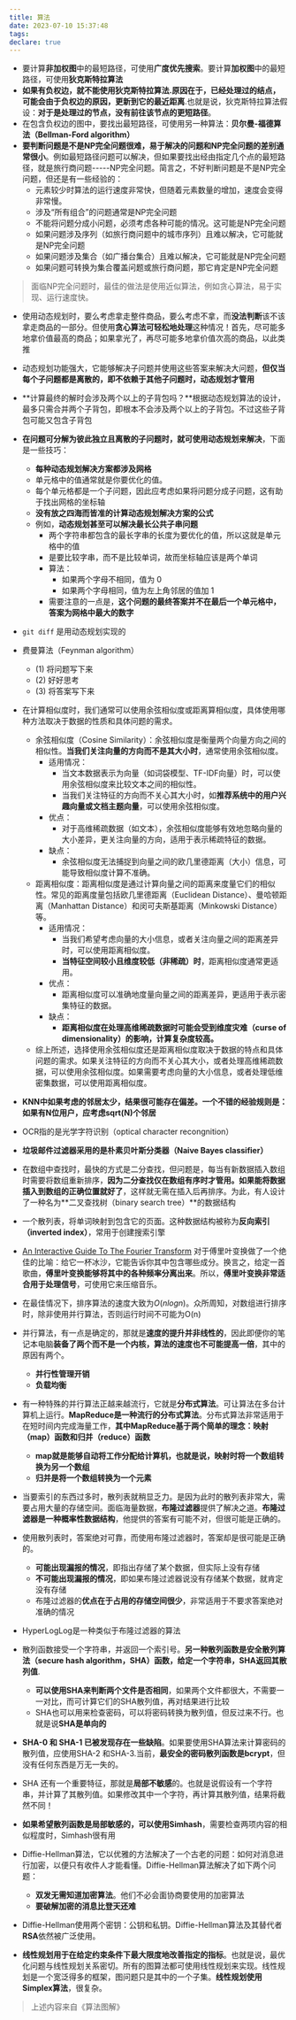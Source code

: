 ```yaml
---
title: 算法
date: 2023-07-10 15:37:48
tags:
declare: true
---
```

- 要计算**非加权图**中的最短路径，可使用**广度优先搜索**。要计算**加权图**中的最短路径，可使用**狄克斯特拉算法**
- **如果有负权边，就不能使用狄克斯特拉算法.原因在于，已经处理过的结点，可能会由于负权边的原因，更新到它的最近距离**.也就是说，狄克斯特拉算法假设：**对于是处理过的节点，没有前往该节点的更短路径**。<!--more-->
- 在包含负权边的图中，要找出最短路径，可使用另一种算法：**贝尔曼-福德算法（Bellman-Ford algorithm）**
- **要判断问题是不是NP完全问题很难，易于解决的问题和NP完全问题的差别通常很小**。例如最短路径问题可以解决，但如果要找出经由指定几个点的最短路径，就是旅行商问题-----NP完全问题。简言之，不好判断问题是不是NP完全问题，但还是有一些经验的：
  - 元素较少时算法的运行速度非常快，但随着元素数量的增加，速度会变得非常慢。
  - 涉及“所有组合”的问题通常是NP完全问题
  - 不能将问题分成小问题，必须考虑各种可能的情况。这可能是NP完全问题
  - 如果问题涉及序列（如旅行商问题中的城市序列）且难以解决，它可能就是NP完全问题
  - 如果问题涉及集合（如广播台集合）且难以解决，它可能就是NP完全问题
  - 如果问题可转换为集合覆盖问题或旅行商问题，那它肯定是NP完全问题
> 面临NP完全问题时，最佳的做法是使用近似算法，例如贪心算法，易于实现、运行速度快。
- 使用动态规划时，要么考虑拿走整件商品，要么考虑不拿，而**没法判断**该不该拿走商品的一部分。但使用**贪心算法可轻松地处理**这种情况！首先，尽可能多地拿价值最高的商品；如果拿光了，再尽可能多地拿价值次高的商品，以此类推
- 动态规划功能强大，它能够解决子问题并使用这些答案来解决大问题，**但仅当每个子问题都是离散的，即不依赖于其他子问题时，动态规划才管用**
- **计算最终的解时会涉及两个以上的子背包吗？**根据动态规划算法的设计，最多只需合并两个子背包，即根本不会涉及两个以上的子背包。不过这些子背包可能又包含子背包
- **在问题可分解为彼此独立且离散的子问题时，就可使用动态规划来解决**，下面是一些技巧：
  - **每种动态规划解决方案都涉及网格**
  - 单元格中的值通常就是你要优化的值。
  - 每个单元格都是一个子问题，因此应考虑如果将问题分成子问题，这有助于找出网格的坐标轴
  - **没有放之四海而皆准的计算动态规划解决方案的公式**
  - 例如，**动态规划甚至可以解决最长公共子串问题**
    - 两个字符串都包含的最长字串的长度为要优化的值，所以这就是单元格中的值
    - 是要比较字串，而不是比较单词，故而坐标轴应该是两个单词
    - 算法：
      - 如果两个字母不相同，值为 0 
      - 如果两个字母相同，值为左上角邻居的值加 1
    - 需要注意的一点是，**这个问题的最终答案并不在最后一个单元格中，答案为网格中最大的数字**
- `git diff` 是用动态规划实现的

- 费曼算法（Feynman algorithm）
  - (1) 将问题写下来
  - (2) 好好思考
  - (3) 将答案写下来
- 在计算相似度时，我们通常可以使用余弦相似度或距离算相似度，具体使用哪种方法取决于数据的性质和具体问题的需求。
  - 余弦相似度（Cosine Similarity）：余弦相似度是衡量两个向量方向之间的相似性。**当我们关注向量的方向而不是其大小时**，通常使用余弦相似度。
    - 适用情况：
      - 当文本数据表示为向量（如词袋模型、TF-IDF向量）时，可以使用余弦相似度来比较文本之间的相似性。
      - 当我们关注特征的方向而不关心其大小时，如**推荐系统中的用户兴趣向量或文档主题向量**，可以使用余弦相似度。
    - 优点：
      - 对于高维稀疏数据（如文本），余弦相似度能够有效地忽略向量的大小差异，更关注向量的方向，适用于表示稀疏特征的数据。
    - 缺点：
      - 余弦相似度无法捕捉到向量之间的欧几里德距离（大小）信息，可能导致相似度计算不准确。
  - 距离相似度：距离相似度是通过计算向量之间的距离来度量它们的相似性。常见的距离度量包括欧几里德距离（Euclidean Distance）、曼哈顿距离（Manhattan Distance）和闵可夫斯基距离（Minkowski Distance）等。
    - 适用情况：
      - 当我们希望考虑向量的大小信息，或者关注向量之间的距离差异时，可以使用距离相似度。
      - **当特征空间较小且维度较低（非稀疏）时**，距离相似度通常更适用。
    - 优点：
      - 距离相似度可以准确地度量向量之间的距离差异，更适用于表示密集特征的数据。
    - 缺点：
      - **距离相似度在处理高维稀疏数据时可能会受到维度灾难（curse of dimensionality）的影响，计算复杂度较高。**
  - 综上所述，选择使用余弦相似度还是距离相似度取决于数据的特点和具体问题的需求。如果关注特征的方向而不关心其大小，或者处理高维稀疏数据，可以使用余弦相似度。如果需要考虑向量的大小信息，或者处理低维密集数据，可以使用距离相似度。
- **KNN中如果考虑的邻居太少，结果很可能存在偏差。一个不错的经验规则是：如果有N位用户，应考虑sqrt(N)个邻居**
- OCR指的是光学字符识别（optical character recongnition）
- **垃圾邮件过滤器采用的是朴素贝叶斯分类器（Naive Bayes classifier）**
- 在数组中查找时，最快的方式是二分查找，但问题是，每当有新数据插入数组时需要将数组重新排序，**因为二分查找仅在数组有序时才管用。如果能将数据插入到数组的正确位置就好了**，这样就无需在插入后再排序。为此，有人设计了一种名为**二叉查找树（binary search tree）**的数据结构
- 一个散列表，将单词映射到包含它的页面。这种数据结构被称为**反向索引（inverted index）**，常用于创建搜索引擎
- [An Interactive Guide To The Fourier Transform](https://betterexplained.com/articles/an-interactive-guide-to-the-fourier-transform/) 对于傅里叶变换做了一个绝佳的比喻：给它一杯冰沙，它能告诉你其中包含哪些成分。换言之，给定一首歌曲，**傅里叶变换能够将其中的各种频率分离出来**。所以，**傅里叶变换非常适合用于处理信号**，可使用它来压缩音乐。
- 在最佳情况下，排序算法的速度大致为$O(nlogn)$。众所周知，对数组进行排序时，除非使用并行算法，否则运行时间不可能为O(n)
- 并行算法，有一点是确定的，那就是**速度的提升并非线性的**，因此即便你的笔记本电脑**装备了两个而不是一个内核，算法的速度也不可能提高一倍**，其中的原因有两个。
  - **并行性管理开销**
  - **负载均衡**
- 有一种特殊的并行算法正越来越流行，它就是**分布式算法**。可让算法在多台计算机上运行。**MapReduce是一种流行的分布式算法**。分布式算法非常适用于在短时间内完成海量工作，**其中MapReduce基于两个简单的理念：映射（map）函数和归并（reduce）函数**
  - **map就是能够自动将工作分配给计算机，也就是说，映射时将一个数组转换为另一个数组**
  - **归并是将一个数组转换为一个元素**
- 当要索引的东西过多时，散列表就稍显乏力。是因为此时的散列表非常大，需要占用大量的存储空间。面临海量数据，**布隆过滤器**提供了解决之道。**布隆过滤器是一种概率性数据结构**，他提供的答案有可能不对，但很可能是正确的。
- 使用散列表时，答案绝对可靠，而使用布隆过滤器时，答案却是很可能是正确的。
  - **可能出现漏报的情况**，即指出存储了某个数据，但实际上没有存储
  - **不可能出现漏报的情况**，即如果布隆过滤器说没有存储某个数据，就肯定没有存储
  - 布隆过滤器的**优点在于占用的存储空间很少**，非常适用于不要求答案绝对准确的情况
- HyperLogLog是一种类似于布隆过滤器的算法
- 散列函数接受一个字符串，并返回一个索引号。**另一种散列函数是安全散列算法（secure hash algorithm，SHA）函数，给定一个字符串，SHA返回其散列值**.
  - **可以使用SHA来判断两个文件是否相同**，如果两个文件都很大，不需要一一对比，而可计算它们的SHA散列值，再对结果进行比较
  - SHA也可以用来检查密码，可以将密码转换为散列值，但反过来不行。也就是说**SHA是单向的**
- **SHA-0 和 SHA-1 已被发现存在一些缺陷**。如果要使用SHA算法来计算密码的散列值，应使用SHA-2 和SHA-3.当前，**最安全的密码散列函数是bcrypt**，但没有任何东西是万无一失的。
- SHA 还有一个重要特征，那就是**局部不敏感**的。也就是说假设有一个字符串，并计算了其散列值。如果修改其中一个字符，再计算其散列值，结果将截然不同！
- **如果希望散列函数是局部敏感的，可以使用Simhash**，需要检查两项内容的相似程度时，Simhash很有用
- Diffie-Hellman算法，它以优雅的方法解决了一个古老的问题：如何对消息进行加密，以便只有收件人才能看懂。Diffie-Hellman算法解决了如下两个问题：
  - **双发无需知道加密算法**。他们不必会面协商要使用的加密算法
  - **要破解加密的消息比登天还难**
- Diffie-Hellman使用两个密钥：公钥和私钥。Diffie-Hellman算法及其替代者**RSA**依然被广泛使用。
- **线性规划用于在给定约束条件下最大限度地改善指定的指标**。也就是说，最优化问题与线性规划关系密切。所有的图算法都可使用线性规划来实现。线性规划是一个宽泛得多的框架，图问题只是其中的一个子集。**线性规划使用Simplex算法**，很复杂。

> 上述内容来自《算法图解》